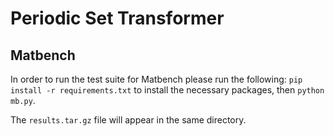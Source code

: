 # Periodic Set Transformer


## Matbench

In order to run the test suite for Matbench please run the following:
`pip install -r requirements.txt` to install the necessary packages, then
`python mb.py`.

The `results.tar.gz` file will appear in the same directory.